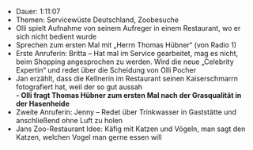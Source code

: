 - Dauer: 1:11:07  
- Themen: Servicewüste Deutschland, Zoobesuche  
- Olli spielt Aufnahme von seinem Aufreger in einem Restaurant, wo er sich nicht bedient wurde  
- Sprechen zum ersten Mal mit „Herrn Thomas Hübner“ (von Radio 1)  
- Erste Anruferin: Britta – Hat mal im Service gearbeitet, mag es nicht, beim Shopping angesprochen zu werden. Wird die neue „Celebrity Expertin“ und redet über die Scheidung von Olli Pocher  
- Jan erzählt, dass die Kellnerin im Restaurant seinen Kaiserschmarrn fotografiert hat, weil der so gut aussah  
**- Olli fragt Thomas Hübner zum ersten Mal nach der Grasqualität in der Hasenheide**  
- Zweite Anruferin: Jenny – Redet über Trinkwasser in Gaststätte und anschließend ohne Luft zu holen  
- Jans Zoo-Restaurant Idee: Käfig mit Katzen und Vögeln, man sagt den Katzen, welchen Vogel man gerne essen will  
